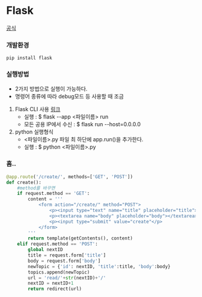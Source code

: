 # Flask
[공식](https://flask.palletsprojects.com/en/2.2.x/)
### 개발환경
```
pip install flask
```


### 실행방법
- 2가지 방법으로 실행이 가능하다. 
- 명령어 종류에 따라 debug모드 등 사용할 때 조금 
1. Flask CLI 사용 [링크](https://flask.palletsprojects.com/en/2.2.x/cli/)
    - 실행 : $ flask --app <파일이름> run
    - 모든 공용  IP에서 수신 : $ flask run --host=0.0.0.0
2. python 실행형식
    - <파일이름>.py 파일 최 하단에 app.run()을 추가한다.
    - 실행 : $ python <파일이름>.py

### 흠..

```python
@app.route('/create/', methods=['GET', 'POST'])
def create():
    #method를 바꾸면
    if request.method == 'GET':    
        content = '''
            <form action="/create/" method="POST">
                <p><input type="text" name="title" placeholder="title"></p>
                <p><textarea name="body" placeholder="body"></textarea></p>
                <p><input type="submit" value="create"</p>
            </form>
        '''
        return template(getContents(), content)
    elif request.method == 'POST':
        global nextID
        title = request.form['title']
        body = request.form['body']
        newTopic = {'id': nextID, 'title':title, 'body':body}
        topics.append(newTopic)
        url = 'read/'+str(nextID)+'/'
        nextID = nextID+1
        return redirect(url)
```